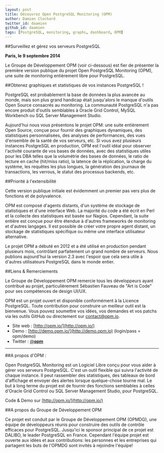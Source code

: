 ```yaml
---
layout: post
title: Découvrez Open PostgreSQL Monitoring (OPM) 
author: Damien Clochard
twitter_id: daamien
github_id: daamien
tags: [PostgreSQL, monitoring, graphs, dashboard, OPM]
---
```

##Surveillez et gérez vos serveurs PostgreSQL

__Paris, le 9 septembre 2014__

Le Groupe de Développement OPM (voir ci-dessous) est fier de présenter la première version publique du projet Open PostgreSQL Monitoring (OPM), une suite de monitoring entièrement libre pour PostgreSQL.

<!--MORE-->

##Obtenez graphiques et statistiques de vos instances PostgreSQL !

PostgreSQL est probablement la base de données la plus avancée au monde, mais son plus grand handicap était jusqu'alors le manque d'outils Open Source consacrés au monitoring. La communauté PostgreSQL n'a pas encore produit d'outils semblables à Oracle Grid Control, MySQL Workbench ou SQL Server Management Studio.

Aujourd'hui nous vous présentons le projet OPM: une suite entièrement Open Source, conçue pour fournir des graphiques dynamiques, des statistiques personnalisées, des analyses de performances, des vues d'ensemble de la santé de vos serveurs, etc. Si vous avez plusieurs instances PostgreSQL en production, OPM est l'outil idéal pour observer l'activité courante de vos bases de données, avec des statistiques utiles pour les DBA telles que la volumétrie des bases de données, le ratio de lecture en cache (hit/miss ratio), la latence de la réplication, la charge du système, les requêtes les plus longues, la génération des journaux de transactions, les verrous, le statut des processus backends, etc.

##Priorité à l'extensibilité

Cette version publique initiale est évidemment un premier pas vers plus de fonctions et de polyvalence. 

OPM est composé d'agents distants, d'un système de stockage de statistiques et d'une interface Web. La majorité du code a été écrit en Perl et la collecte des statistiques est basée sur Nagios. Cependant, la suite entière est conçue pour être étendue à d'autres frameworks de monitoring et d'autres langages. Il est possible de créer votre propre agent distant, un stockage de statistiques spécifique ou même une interface utilisateur alternative.

Le projet OPM a débuté en 2012 et a été utilisé en production pendant plusieurs mois, contrôlant parfaitement un grand nombre de serveurs. Nous publions aujourd'hui la version 2.3 avec l'espoir que cela sera utile à d'autres utilisateurs PostgreSQL dans le monde entier.

##Liens & Remerciements

Le Groupe de Développement OPM remercie tous les développeurs ayant contribué au projet, particulièrement Sébastien Fauveau de "Art is Code" pour ses compétences de design UI/UX.
 
OPM est un projet ouvert et disponible conformément à la Licence PostgreSQL. Toute contribution pour construire un meilleur outil est la bienvenue. Vous pouvez soumettre vos idées, vos demandes et vos patchs via les outils GitHub ou directement sur contact@opm.io.


* Site web : [http://opm.io/](http://opm.io/)
* Demo : [http://demo.opm.io/](http://demo.opm.io) (login/pass = opm/demo) 
* Twitter : [@__opm__](http://twitter.com/__opm__)

----

##A propos d'OPM :

Open PostgreSQL Monitoring est un Logiciel Libre conçu pour vous aider à gérer vos serveurs PostgreSQL. C'est un outil flexible qui suivra l'activité de chaque instance. Il peut rassembler des statistiques, des tableaux de bord d'affichage et envoyer des alertes lorsque quelque-chose tourne mal. Le but à long terme du projet est de fournir des fonctions semblables à celles d'Oracle Grid Control ou SQL Server Management Studio, pour PostgreSQL.

Code & Demo sur [http://opm.io/](http://opm.io/)

##A propos du Groupe de Développement OPM

Ce projet est conduit par le Groupe de Développement OPM (OPMDG), une équipe de développeurs réunis pour construire des outils de contrôle efficaces pour PostgreSQL. Jusqu'ici le sponsor principal de ce projet est DALIBO, le leader PostgreSQL en France. Cependant l'équipe projet est ouverte aux idées et aux contributions: les personnes et les entreprises qui partagent les buts de l'OPMDG sont invités à rejoindre l'équipe!
